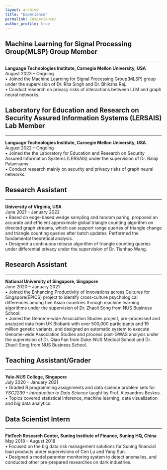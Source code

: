 ```yaml
---
layout: archive
title: "Experience"
permalink: /experience/
author_profile: true
---
```




## Machine Learning for Signal Processing Group(MLSP) Group Member
------
__Language Technologies Institute, Carnegie Mellon University, USA__  
August 2023 – Ongoing  
• Joined the Machine Learning for Signal Processing Group(MLSP) group under the supervision of Dr. Rita Singh and Dr. Bhiksha Raj.   
• Conduct research on privacy risks of interactions between LLM and graph neural networks.   


## Laboratory for Education and Research on Security Assured Information Systems (LERSAIS) Lab Member
------
__Language Technologies Institute, Carnegie Mellon University, USA__  
August 2022 – Ongoing  
• Joined the the Laboratory for Education and Research on Security Assured Information Systems (LERSAIS) under the supervision of Dr. Balaji Palanisamy    
• Conduct research mainly on security and privacy risks of graph neural networks.   


## Research Assistant
------
__University of Virginia, USA__  
June 2021 – January 2022  
• Based on edge-based wedge sampling and random paring, proposed an accurate and efficient approximate global triangle counting algorithm on directed graph streams, which can support range queries of triangle change and triangle
counting queries after batch updates. Performed the fundamental theoretical analysis.   
• Designed a continuous release algorithm of triangle counting queries under differential privacy under the supervision of Dr. Tianhao Wang.   



## Research Assistant
------
__National University of Singapore, Singapore__  
June 2020 – January 2021  
• Joined the Enhancing Productivity of Innovations across Cultures for Singapore(EPICS) project to identify cross-culture psychological differences among five Asian countries through machine learning algorithms under the supervision of Dr. Zhaoli Song from NUS Business School.   
• Joined the Genome-wide Association Studies project, pre-processed and analyzed data from UK Biobank with over
500,000 participants and 19 million genetic variants, and designed an automatic system to execute Genome-wide Association Studies and process post-GWAS analysis under the supervision of Dr. Qiao Fan from Duke-NUS Medical School and Dr. Zhaoli Song from NUS Business School.    


## Teaching Assistant/Grader
------
__Yale-NUS College, Singapore__  
July 2020 – January 2021  
• Graded R programming assignments and data science problem sets for _YSC2239 - Introduction to Data Science_ taught by Prof. Alexandros Beskos.  
• Topics covered statistical inference, machine learning, data visualization and big data analytics.  


## Data Scientist Intern
------
__FinTech Research Center, Suning Institute of Finance, Suning HQ, China__  
May 2018 – August 2018  
• Focused on the big data risk management solutions for Suning financial loan products under supervisions of Cen Lu and Yang Sun.  
• Designed a model paramter monitoring system to detect anomalies, and conducted other pre-prepared researches on dark industries.  

